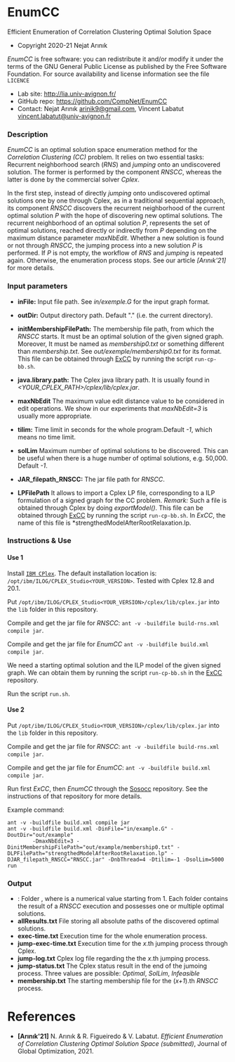 # EnumCC
Efficient Enumeration of Correlation Clustering Optimal Solution Space

* Copyright 2020-21 Nejat Arınık

*EnumCC* is free software: you can redistribute it and/or modify it under the terms of the GNU General Public License as published by the Free Software Foundation. For source availability and license information see the file `LICENCE`

* Lab site: http://lia.univ-avignon.fr/
* GitHub repo: https://github.com/CompNet/EnumCC
* Contact: Nejat Arınık <arinik9@gmail.com>, Vincent Labatut <vincent.labatut@univ-avignon.fr>



### Description

*EnumCC* is an optimal solution space enumeration method for the *Correlation Clustering (CC)* problem. It relies on two essential tasks: Recurrent neighborhood search (*RNS*) and *jumping* onto an undiscovered solution. The former is performed by the component *RNSCC*, whereas the latter is done by the commercial solver *Cplex*.

In the first step, instead of directly *jumping* onto undiscovered optimal solutions one by one through Cplex, as in a traditional sequential approach, its component *RNSCC* discovers the recurrent neighborhood of the current optimal solution *P* with the hope of discovering new optimal solutions. The recurrent neighborhood of an optimal solution *P*, represents the set of optimal solutions, reached directly or indirectly from *P* depending on the maximum distance parameter *maxNbEdit*. Whether a new solution is found or not through *RNSCC*, the jumping process into a new solution *P* is performed. If *P* is not empty, the workflow of  *RNS* and *jumping* is repeated again. Otherwise, the enumeration process stops. See our article *[Arınık'21]* for more details.



### Input parameters

 * **inFile:** Input file path. See *in/exemple.G* for the input graph format. 

 * **outDir:** Output directory path. Default "." (i.e. the current directory).

 * **initMembershipFilePath:** The membership file path, from which the *RNSCC* starts. It must be an optimal solution of the given signed graph. Moreover, It must be named as *membership0.txt* or something different than *membership<x>.txt*. See *out/exemple/membership0.txt* for its format. This file can be obtained through  [ExCC](https://github.com/CompNet/ExCC) by running the script `run-cp-bb.sh`.

 * **java.library.path:** The Cplex java library path. It is usually found in *<YOUR_CPLEX_PATH>/cplex/lib/cplex.jar*.

 * **maxNbEdit** The maximum value edit distance value to be considered in edit operations. We show in our experiments that *maxNbEdit=3* is usually more appropriate. 

 * **tilim:** Time limit in seconds for the whole program.Default *-1*, which means no time limit.
  
 * **solLim**  Maximum number of optimal solutions to be discovered. This can be useful when there is a huge number of optimal solutions, e.g. 50,000. Default *-1*.

 * **JAR_filepath_RNSCC:** The jar file path for *RNSCC*.

 * **LPFilePath** It allows to import a Cplex LP file, corresponding to a ILP formulation of a signed graph for the CC problem. *Remark:* Such a file is obtained through Cplex by doing *exportModel()*. This file can be obtained through  [ExCC](https://github.com/CompNet/ExCC) by running the script `run-cp-bb.sh`. In *ExCC*, the name of this file is  *strengthedModelAfterRootRelaxation.lp.



### Instructions & Use

#### Use 1

Install [`IBM CPlex`](https://www.ibm.com/docs/en/icos/20.1.0?topic=2010-installing-cplex-optimization-studio). The default installation location is: `/opt/ibm/ILOG/CPLEX_Studio<YOUR_VERSION>`. Tested with Cplex 12.8 and 20.1.

Put `/opt/ibm/ILOG/CPLEX_Studio<YOUR_VERSION>/cplex/lib/cplex.jar` into the `lib` folder in this repository.

Compile and get the jar file for *RNSCC*: `ant -v -buildfile build-rns.xml compile jar`.

Compile and get the jar file for *EnumCC* `ant -v -buildfile build.xml compile jar`.

We need a starting optimal solution and the ILP model of the given signed graph. We can obtain them by running the script `run-cp-bb.sh` in the [ExCC](https://github.com/CompNet/ExCC) repository.

Run the script `run.sh`.


#### Use 2

Put `/opt/ibm/ILOG/CPLEX_Studio<YOUR_VERSION>/cplex/lib/cplex.jar` into the `lib` folder in this repository.

Compile and get the jar file for *RNSCC*: `ant -v -buildfile build-rns.xml compile jar`.

Compile and get the jar file for *EnumCC*: `ant -v -buildfile build.xml compile jar`.

Run  first *ExCC*, then *EnumCC* through the [Sosocc](https://github.com/CompNet/Sosocc) repository. See the instructions of that repository for more details.



Example command:

```
ant -v -buildfile build.xml compile jar
ant -v -buildfile build.xml -DinFile="in/example.G" -DoutDir="out/example" 
	 	-DmaxNbEdit=3 -DinitMembershipFilePath="out/example/membership0.txt" -DLPFilePath="strengthedModelAfterRootRelaxation.lp" -DJAR_filepath_RNSCC="RNSCC.jar" -DnbThread=4 -Dtilim=-1 -DsolLim=5000 run
```



### Output

* **<x>**: Folder *<x>*, where <x> is a numerical value starting from 1. Each folder contains the result of a *RNSCC* execution and possesses one or multiple optimal solutions.
* **allResults.txt** File storing all absolute paths of the discovered optimal solutions.
* **exec-time.txt** Execution time for the whole enumeration process.
* **jump-exec-time<x>.txt** Execution time for the *x*.th jumping process through Cplex.
* **jump-log<x>.txt** Cplex log file regarding the the *x*.th jumping process.
* **jump-status<x>.txt** The Cplex status result in the end of the jumoing process. Three values are possible: *Optimal*, *SolLim*, *Infeasible*
* **membership<x>.txt** The starting membership file for the (*x+1*).th *RNSCC* process.


# References
* **[Arınık'21]** N. Arınık & R. Figueiredo & V. Labatut. *Efficient Enumeration of Correlation Clustering Optimal Solution Space (submitted)*, Journal of Global Optimization, 2021.
